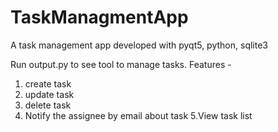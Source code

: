 # TaskManagmentApp
A task management app developed with pyqt5, python, sqlite3

Run output.py to see tool to manage tasks.
Features - 
1. create task
2. update task
3. delete task
4. Notify the assignee by email about task
5.View task list

